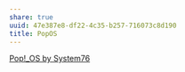 ```yaml
---
share: true
uuid: 47e387e8-df22-4c35-b257-716073c8d190
title: PopOS
---
```



[Pop!_OS by System76](https://pop.system76.com/)

